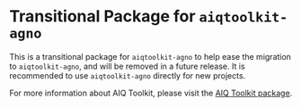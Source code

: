 <!--
SPDX-FileCopyrightText: Copyright (c) 2025, NVIDIA CORPORATION & AFFILIATES. All rights reserved.
SPDX-License-Identifier: Apache-2.0

Licensed under the Apache License, Version 2.0 (the "License");
you may not use this file except in compliance with the License.
You may obtain a copy of the License at

http:/www.apache.org/licenses/LICENSE-2.0

Unless required by applicable law or agreed to in writing, software
distributed under the License is distributed on an "AS IS" BASIS,
WITHOUT WARRANTIES OR CONDITIONS OF ANY KIND, either express or implied.
See the License for the specific language governing permissions and
limitations under the License.
-->

# Transitional Package for `aiqtoolkit-agno`
This is a transitional package for `aiqtoolkit-agno` to help ease the migration to `aiqtoolkit-agno`, and will be removed in a future release. It is recommended to use `aiqtoolkit-agno` directly for new projects.

For more information about AIQ Toolkit, please visit the [AIQ Toolkit package](https://pypi.org/project/aiqtoolkit-agno/).
